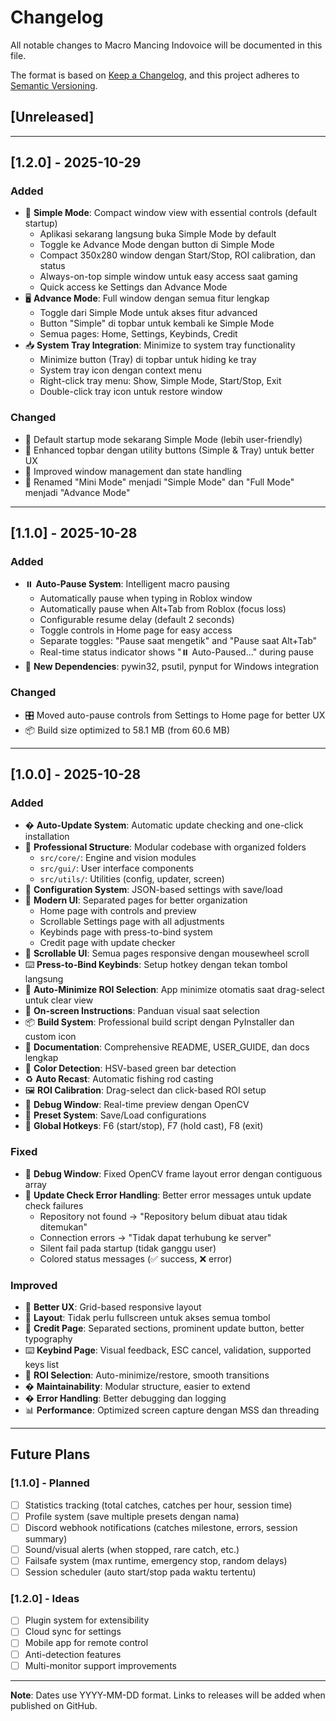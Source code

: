 # Changelog

All notable changes to Macro Mancing Indovoice will be documented in this file.

The format is based on [Keep a Changelog](https://keepachangelog.com/en/1.0.0/),
and this project adheres to [Semantic Versioning](https://semver.org/spec/v2.0.0.html).

## [Unreleased]

---

## [1.2.0] - 2025-10-29

### Added
- 🎯 **Simple Mode**: Compact window view with essential controls (default startup)
  - Aplikasi sekarang langsung buka Simple Mode by default
  - Toggle ke Advance Mode dengan button di Simple Mode
  - Compact 350x280 window dengan Start/Stop, ROI calibration, dan status
  - Always-on-top simple window untuk easy access saat gaming
  - Quick access ke Settings dan Advance Mode
- 🖥️ **Advance Mode**: Full window dengan semua fitur lengkap
  - Toggle dari Simple Mode untuk akses fitur advanced
  - Button "Simple" di topbar untuk kembali ke Simple Mode
  - Semua pages: Home, Settings, Keybinds, Credit
- 📥 **System Tray Integration**: Minimize to system tray functionality
  - Minimize button (Tray) di topbar untuk hiding ke tray
  - System tray icon dengan context menu
  - Right-click tray menu: Show, Simple Mode, Start/Stop, Exit
  - Double-click tray icon untuk restore window

### Changed
- 🎨 Default startup mode sekarang Simple Mode (lebih user-friendly)
- 🎨 Enhanced topbar dengan utility buttons (Simple & Tray) untuk better UX
- 🔧 Improved window management dan state handling
- 📝 Renamed "Mini Mode" menjadi "Simple Mode" dan "Full Mode" menjadi "Advance Mode"

---

## [1.1.0] - 2025-10-28

### Added
- ⏸️ **Auto-Pause System**: Intelligent macro pausing
  - Automatically pause when typing in Roblox window
  - Automatically pause when Alt+Tab from Roblox (focus loss)
  - Configurable resume delay (default 2 seconds)
  - Toggle controls in Home page for easy access
  - Separate toggles: "Pause saat mengetik" and "Pause saat Alt+Tab"
  - Real-time status indicator shows "⏸️ Auto-Paused..." during pause
- 🔧 **New Dependencies**: pywin32, psutil, pynput for Windows integration

### Changed
- 🎛️ Moved auto-pause controls from Settings to Home page for better UX
- 📦 Build size optimized to 58.1 MB (from 60.6 MB)

---

## [1.0.0] - 2025-10-28

### Added
- � **Auto-Update System**: Automatic update checking and one-click installation
- 📁 **Professional Structure**: Modular codebase with organized folders
  - `src/core/`: Engine and vision modules
  - `src/gui/`: User interface components
  - `src/utils/`: Utilities (config, updater, screen)
- 📝 **Configuration System**: JSON-based settings with save/load
- 🎨 **Modern UI**: Separated pages for better organization
  - Home page with controls and preview
  - Scrollable Settings page with all adjustments
  - Keybinds page with press-to-bind system
  - Credit page with update checker
- 📜 **Scrollable UI**: Semua pages responsive dengan mousewheel scroll
- ⌨️ **Press-to-Bind Keybinds**: Setup hotkey dengan tekan tombol langsung
- 🎯 **Auto-Minimize ROI Selection**: App minimize otomatis saat drag-select untuk clear view
- 📝 **On-screen Instructions**: Panduan visual saat selection
- 📦 **Build System**: Professional build script dengan PyInstaller dan custom icon
- 📖 **Documentation**: Comprehensive README, USER_GUIDE, dan docs lengkap
- 🎯 **Color Detection**: HSV-based green bar detection
- ♻️ **Auto Recast**: Automatic fishing rod casting
- 🖼️ **ROI Calibration**: Drag-select dan click-based ROI setup
- 🐛 **Debug Window**: Real-time preview dengan OpenCV
- 💾 **Preset System**: Save/Load configurations
- 🔑 **Global Hotkeys**: F6 (start/stop), F7 (hold cast), F8 (exit)

### Fixed
- 🐛 **Debug Window**: Fixed OpenCV frame layout error dengan contiguous array
- 🔄 **Update Check Error Handling**: Better error messages untuk update check failures
  - Repository not found → "Repository belum dibuat atau tidak ditemukan"
  - Connection errors → "Tidak dapat terhubung ke server"
  - Silent fail pada startup (tidak ganggu user)
  - Colored status messages (✅ success, ❌ error)

### Improved
- 🎨 **Better UX**: Grid-based responsive layout
- 📐 **Layout**: Tidak perlu fullscreen untuk akses semua tombol
- 🔄 **Credit Page**: Separated sections, prominent update button, better typography
- ⌨️ **Keybind Page**: Visual feedback, ESC cancel, validation, supported keys list
- 🎯 **ROI Selection**: Auto-minimize/restore, smooth transitions
- � **Maintainability**: Modular structure, easier to extend
- � **Error Handling**: Better debugging dan logging
- 📊 **Performance**: Optimized screen capture dengan MSS dan threading

---

## Future Plans

### [1.1.0] - Planned
- [ ] Statistics tracking (total catches, catches per hour, session time)
- [ ] Profile system (save multiple presets dengan nama)
- [ ] Discord webhook notifications (catches milestone, errors, session summary)
- [ ] Sound/visual alerts (when stopped, rare catch, etc.)
- [ ] Failsafe system (max runtime, emergency stop, random delays)
- [ ] Session scheduler (auto start/stop pada waktu tertentu)

### [1.2.0] - Ideas
- [ ] Plugin system for extensibility
- [ ] Cloud sync for settings
- [ ] Mobile app for remote control
- [ ] Anti-detection features
- [ ] Multi-monitor support improvements

---

**Note**: Dates use YYYY-MM-DD format. Links to releases will be added when published on GitHub.
